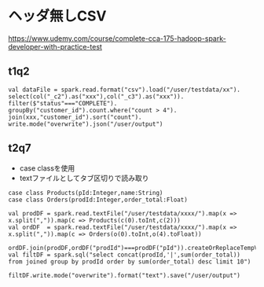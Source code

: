 # ヘッダ無しCSV

https://www.udemy.com/course/complete-cca-175-hadoop-spark-developer-with-practice-test

## t1q2

```
val dataFile = spark.read.format("csv").load("/user/testdata/xx").
select(col("_c2").as("xxx"),col("_c3").as("xxx")).
filter($"status"==="COMPLETE").
groupBy("customer_id").count.where("count > 4").
join(xxx,"customer_id").sort("count").
write.mode("overwrite").json("/user/output")

```


## t2q7
- case classを使用
- textファイルとしてタブ区切りで読み取り
```
case class Products(pId:Integer,name:String)
case class Orders(prodId:Integer,order_total:Float)

val prodDF = spark.read.textFile("/user/testdata/xxxx/").map(x => x.split(",")).map(c => Products(c(0).toInt,c(2)))
val ordDF  = spark.read.textFile("/user/testdata/xxxx/").map(x => x.split(",")).map(c => Orders(o(0).toInt,o(4).toFloat))

ordDF.join(prodDF,ordDF("prodId")===prodDF("pId")).createOrReplaceTempView("joined")
val filtDF = spark.sql("select concat(prodId,'|',sum(order_total)) from joined group by prodId order by sum(order_total) desc limit 10")

filtDF.write.mode("overwrite").format("text").save("/user/output")

```
